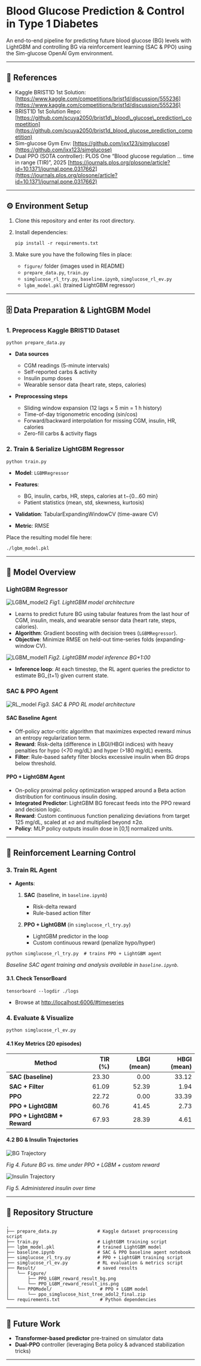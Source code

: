 # Blood Glucose Prediction & Control in Type 1 Diabetes

An end-to-end pipeline for predicting future blood glucose (BG) levels with LightGBM and controlling BG via reinforcement learning (SAC & PPO) using the Sim-glucose OpenAI Gym environment.

---

## 🔗 References

* Kaggle BRIST1D 1st Solution: [https://www.kaggle.com/competitions/brist1d/discussion/555236](https://www.kaggle.com/competitions/brist1d/discussion/555236)
* BRIST1D 1st Solution Repo: [https://github.com/scuya2050/brist1d\_blood\_glucose\_prediction\_competition](https://github.com/scuya2050/brist1d_blood_glucose_prediction_competition)
* Sim-glucose Gym Env: [https://github.com/jxx123/simglucose](https://github.com/jxx123/simglucose)
* Dual PPO (SOTA controller):
  PLOS One “Blood glucose regulation … time in range (TIR)”, 2025
  [https://journals.plos.org/plosone/article?id=10.1371/journal.pone.0317662](https://journals.plos.org/plosone/article?id=10.1371/journal.pone.0317662)

---

## ⚙️ Environment Setup

1. Clone this repository and enter its root directory.

2. Install dependencies:

   ```
   pip install -r requirements.txt
   ```

3. Make sure you have the following files in place:

   * `figure/` folder (images used in README)
   * `prepare_data.py`, `train.py`
   * `simglucose_rl_try.py`, `baseline.ipynb`, `simglucose_rl_ev.py`
   * `lgbm_model.pkl` (trained LightGBM regressor)

---

## 🗄️ Data Preparation & LightGBM Model

### 1. Preprocess Kaggle BRIST1D Dataset

```
python prepare_data.py
```

* **Data sources**

  * CGM readings (5-minute intervals)
  * Self-reported carbs & activity
  * Insulin pump doses
  * Wearable sensor data (heart rate, steps, calories)

* **Preprocessing steps**

  * Sliding window expansion (12 lags × 5 min = 1 h history)
  * Time-of-day trigonometric encoding (sin/cos)
  * Forward/backward interpolation for missing CGM, insulin, HR, calories
  * Zero-fill carbs & activity flags

### 2. Train & Serialize LightGBM Regressor

```
python train.py
```

* **Model**: `LGBMRegressor`
* **Features**:

  * BG, insulin, carbs, HR, steps, calories at t−{0…60 min}
  * Patient statistics (mean, std, skewness, kurtosis)
* **Validation**: TabularExpandingWindowCV (time-aware CV)
* **Metric**: RMSE

Place the resulting model file here:

```
./lgbm_model.pkl
```

---

## 🧠 Model Overview

### LightGBM Regressor
![LGBM_model2](./Result/Figure/LGBM_model2.png)
*Fig1. LightGBM model architecture*

* Learns to predict future BG using tabular features from the last hour of CGM, insulin, meals, and wearable sensor data (heart rate, steps, calories).
* **Algorithm**: Gradient boosting with decision trees (`LGBMRegressor`).
* **Objective**: Minimize RMSE on held-out time-series folds (expanding-window CV).

![LGBM_model1](./Result/Figure/LGBM_model1.png)
*Fig2. LightGBM model inference BG+1:00*

* **Inference loop**: At each timestep, the RL agent queries the predictor to estimate BG\_{t+1} given current state.

### SAC & PPO Agent

![RL_model](./Result/Figure/RL_model.png)
*Fig3. SAC & PPO RL model architecture*

#### SAC Baseline Agent

* Off-policy actor-critic algorithm that maximizes expected reward minus an entropy regularization term.
* **Reward**: Risk-delta (difference in LBGI/HBGI indices) with heavy penalties for hypo (<70 mg/dL) and hyper (>180 mg/dL) events.
* **Filter**: Rule-based safety filter blocks excessive insulin when BG drops below threshold.

#### PPO + LightGBM Agent

* On-policy proximal policy optimization wrapped around a Beta action distribution for continuous insulin dosing.
* **Integrated Predictor**: LightGBM BG forecast feeds into the PPO reward and decision logic.
* **Reward**: Custom continuous function penalizing deviations from target 125 mg/dL, scaled at ±σ and multiplied beyond ±2σ.
* **Policy**: MLP policy outputs insulin dose in \[0,1] normalized units.

---

## 🤖 Reinforcement Learning Control

### 3. Train RL Agent

* **Agents**:

  1. **SAC** (baseline, in `baseline.ipynb`)

     * Risk-delta reward
     * Rule-based action filter

  2. **PPO + LightGBM** (in `simglucose_rl_try.py`)

     * LightGBM predictor in the loop
     * Custom continuous reward (penalize hypo/hyper)

```
python simglucose_rl_try.py  # trains PPO + LightGBM agent
```

*Baseline SAC agent training and analysis available in `baseline.ipynb`.*

#### 3.1. Check TensorBoard

```
tensorboard --logdir ./logs
```

* Browse at [http://localhost:6006/#timeseries](http://localhost:6006/#timeseries)

### 4. Evaluate & Visualize

```
python simglucose_rl_ev.py
```

#### 4.1 Key Metrics (20 episodes)

| Method                      | TIR (%) | LBGI (mean) | HBGI (mean) |
| --------------------------- | ------: | ----------: | ----------: |
| **SAC (baseline)**          |   23.30 |        0.00 |       33.12 |
| **SAC + Filter**            |   61.09 |       52.39 |        1.94 |
| **PPO**                     |   22.72 |        0.00 |       33.39 |
| **PPO + LightGBM**          |   60.76 |       41.45 |        2.73 |
| **PPO + LightGBM + Reward** |   67.93 |       28.39 |        4.61 |

#### 4.2 BG & Insulin Trajectories

![BG Trajectory](./Result/Figure/PPO_LGBM_reward_result_bg.png)

*Fig 4. Future BG vs. time under PPO + LGBM + custom reward*

![Insulin Trajectory](./Result/Figure/PPO_LGBM_reward_result_ins.png)

*Fig 5. Administered insulin over time*

---

## 📂 Repository Structure

```
.
├── prepare_data.py               # Kaggle dataset preprocessing script
├── train.py                      # LightGBM training script
├── lgbm_model.pkl                # trained LightGBM model
├── baseline.ipynb                # SAC & PPO baseline agent notebook
├── simglucose_rl_try.py          # PPO + LightGBM training script
├── simglucose_rl_ev.py           # RL evaluation & metrics script
├── Result/                       # saved results
│   └── Figure/
│       ├── PPO_LGBM_reward_result_bg.png
│       └── PPO_LGBM_reward_result_ins.png
│   └── PPOModel/                  # PPO + LGBM model
│       └── ppo_simglucose_hist_tree_adol2_final.zip  
└── requirements.txt               # Python dependencies
```

---

## 🚀 Future Work

* **Transformer-based predictor** pre-trained on simulator data
* **Dual-PPO** controller (leveraging Beta policy & advanced stabilization tricks)

---